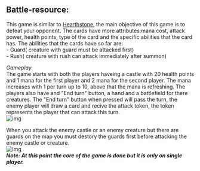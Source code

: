   ## Battle-resource:
  
   This game is similar to [Hearthstone](https://playhearthstone.com/en-us/), the main objective of this game is to defeat your opponent. The cards have more attributes:mana cost, attack power, health points, type of the card and the specific abilities that the card has.
   The abilities that the cards have so far are:</br>
      - Guard( creature with guard must be attacked first)</br>
      - Rush( creature with rush can attack immediately after summon)</br>
   
   *Gameplay*</br>
   The game starts with both the players haveing a castle with 20 health points and 1 mana for the first player and 2 mana for the second player. The mana increases with 1 per turn up to 10, above that the mana is refreshing. The players also have and "End turn" button, a hand and a battlefield for there creatures. The "End turn" button when pressed will pass the turn, the enemy player will draw a card and recive the attack token, the token represents the player that can attack this turn.</br>
   ![img](https://github.com/ManoloiuAlexandru/Battle_resurce/blob/master/msg1.png)</br>
  
  When you attack the enemy castle or an enemy creature but there are guards on the map you must destory the guards first before attacking the enemy castle or creature.</br>
  ![img](https://github.com/ManoloiuAlexandru/Battle_resurce/blob/master/message3.png)</br>
***Note: At this point the core of the game is done but it is only on single player.***
      
